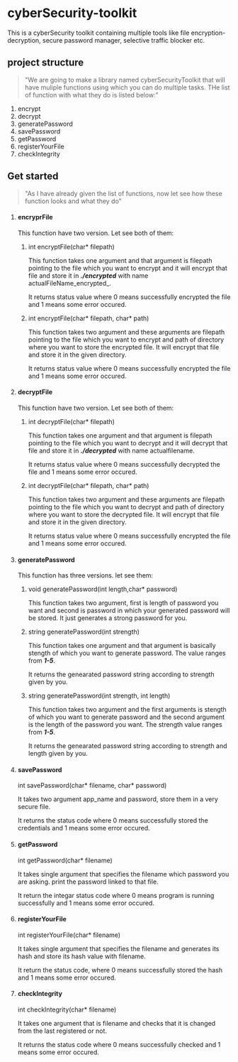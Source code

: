 # cyberSecurity-toolkit

This is a cyberSecurity toolkit containing multiple tools like file encryption-decryption, secure password manager, selective traffic blocker etc.

## project structure
> "We are going to make a library named cyberSecurityToolkit that will have muliple functions using which you can do multiple tasks. THe list of function with what they do is listed below:"
1. encrypt
2. decrypt
3. generatePassword
4. savePassword
5. getPassword
6. registerYourFile
7. checkIntegrity

## Get started
> "As I have already given the list of functions, now let see how these function looks and what they do"
1. #### encryprFile
   
   This function have two version. Let see both of them:
     1. int encryptFile(char* filepath)

        This function takes one argument and that argument is filepath pointing to the file which you want to encrypt and it will encrypt that file and store it in **_./encrypted_** with name actualFileName_encrypted_.

        It returns status value where 0 means successfully encrypted the file and 1 means some error occured.
     2. int encryptFile(char* filepath, char* path)

        This function takes two argument and these arguments are filepath pointing to the file which you want to encrypt and path of directory where you want to store the encrypted file. It will encrypt that file and store it in the given directory.

        It returns status value where 0 means successfully encrypted the file and 1 means some error occured.
2. #### decryptFile

   This function have two version. Let see both of them:
     1. int decryptFile(char* filepath)

        This function takes one argument and that argument is filepath pointing to the file which you want to decrypt and it will decrypt that file and store it in **_./decrypted_** with name actualfilename.

        It returns status value where 0 means successfully decrypted the file and 1 means some error occured.
     2. int decryptFile(char* filepath, char* path)

        This function takes two argument and these arguments are filepath pointing to the file which you want to decrypt and path of directory where you want to store the decrypted file. It will encrypt that file and store it in the given directory.

        It returns status value where 0 means successfully encrypted the file and 1 means some error occured.
3. #### generatePassword

   This function has three versions. let see them:
    1. void generatePassword(int length,char* password)

        This function takes two argument, first is length of password you want and second is password in which your generated password will be stored. It just generates a strong password for you.
       
    2. string generatePassword(int strength)

        This function takes one argument and that argument is basically stength of which you want to generate password. The value ranges from **_1-5_**.
       
        It returns the genearated password string according to strength given by you.
    3. string generatePassword(int strength, int length)

        This function takes two argument and the first arguments is stength of which you want to generate password and the second argument is the length of the password you want. The strength value ranges from **_1-5_**.
       
        It returns the genearated password string according to strength and length given by you.

4. #### savePassword

    int savePassword(char* filename, char* password)

     It takes two argument app_name and password,  store them in a very secure file.

     It returns the status code where 0 means successfully stored the credentials and 1 means some error occured.
5. #### getPassword

    int getPassword(char* filename)

    It takes single argument that specifies the filename which password you are asking. print the password linked to that file.

    It return the integar status code where 0 means program is running successfully and 1 means some error occured.
6. #### registerYourFile

    int registerYourFile(char* filename)

    It takes single argument that specifies the filename and generates its hash and store its hash value with filename.

    It return the status code, where 0 means successfully stored the hash and 1 means some error occured.
7. #### checkIntegrity

    int checkIntegrity(char* filename)

    It takes one argument that is filename and checks that it is changed from the last registered or not.

    It returns the status code where 0 means successfully checked and 1 means some error occured.
       
